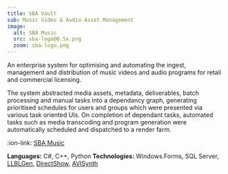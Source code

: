 ```yaml
---
title: SBA Vault
sub: Music Video & Audio Asset Management
image:
  alt: SBA Music
  src: sba-logo@0.5x.png
  zoom: sba-logo.png
---
```


An enterprise system for optimising and automating the ingest, management and distribution of music videos and audio programs for retail and commercial licensing.

The system abstracted media assets, metadata, deliverables, batch processing and manual tasks into a dependancy graph, generating prioritised schedules for users and groups which were presented via various task oriented UIs. On completion of dependant tasks, automated tasks such as media transcoding and program generation were automatically scheduled and dispatched to a render farm.

:ion-link: [SBA Music][sba] 

**Languages:** C#, C++, Python
**Technologies:** Windows.Forms, SQL Server, [LLBLGen][llbl], [DirectShow][dshow], [AVISynth][avisynth]

[sba]: http://www.sbamusic.com.au/
[llbl]:https://www.llblgen.com/
[dshow]:https://msdn.microsoft.com/en-us/library/windows/desktop/dd375467(v=vs.85).aspx
[avisynth]:http://avisynth.nl/
